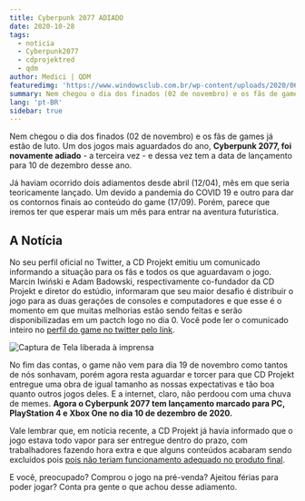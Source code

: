 ```yaml
---
title: Cyberpunk 2077 ADIADO
date: 2020-10-28
tags: 
  - noticia
  - Cyberpunk2077
  - cdprojektred
  - qdm
author: Medici | QDM
featuredimg: 'https://www.windowsclub.com.br/wp-content/uploads/2020/06/Cyberpunk-2077-1.jpg'
summary: Nem chegou o dia dos finados (02 de novembro) e os fãs de games já estão de luto.
lang: 'pt-BR'
sidebar: true
---
```

Nem chegou o dia dos finados (02 de novembro) e os fãs de games já estão de luto. Um dos jogos mais aguardados do ano, **Cyberpunk 2077, foi novamente adiado** - a terceira vez - e dessa vez tem a data de lançamento para 10 de dezembro desse ano.

Já haviam ocorrido dois adiamentos desde abril (12/04), mês em que seria teoricamente lançado. Um devido a pandemia do COVID 19 e outro para dar os contornos finais ao conteúdo do game (17/09). Porém, parece que iremos ter que esperar mais um mês para entrar na aventura futurística.

## A Notícia

No seu perfil oficial no Twitter, a CD Projekt emitiu um comunicado informando a situação para os fãs e todos os que aguardavam o jogo. Marcin Iwiński e Adam Badowski, respectivamente co-fundador da CD Projekt e diretor do estúdio, informaram que seu maior desafio é distribuir o jogo para as duas gerações de consoles e computadores e que esse é o momento em que muitas melhorias estão sendo feitas e serão disponibilizadas em um pactch logo no dia 0. Você pode ler o comunicado inteiro no [perfil do game no twitter pelo link](https://twitter.com/CyberpunkGame/status/1321128432370176002).

![Captura de Tela liberada à imprensa](https://1.bp.blogspot.com/-jpcAl1zS3LU/XQv97J6mSRI/AAAAAAAAOqE/CDTrI6XtkjUthZBIQFUpDn7us1YGGZgPgCLcBGAs/w1200-h630-p-k-no-nu/cyberpunk-2077-collectors-edition-v-1.jpg)

No fim das contas, o game não vem para dia 19 de novembro como tantos de nós sonhavam, porém agora resta aguardar e torcer para que CD Projekt entregue uma obra de igual tamanho as nossas expectativas e tão boa quanto outros jogos deles. E a internet, claro, não perdoou com uma chuva de memes. **Agora o Cyberpunk 2077 tem lançamento marcado para PC, PlayStation 4 e Xbox One no dia 10 de dezembro de 2020.**

Vale lembrar que, em notícia recente, a CD Projekt já havia informado que o jogo estava todo vapor para ser entregue dentro do prazo, com trabalhadores fazendo hora extra e que alguns conteúdos acabaram sendo excluídos pois [pois não teriam funcionamento adequado no produto final](https://www.tecmundo.com.br/voxel/205830-cyberpunk-2077-decisoes-dificeis-resultaram-corte-conteudos.htm).

E você, preocupado? Comprou o jogo na pré-venda? Ajeitou férias para poder jogar? Conta pra gente o que achou desse adiamento.